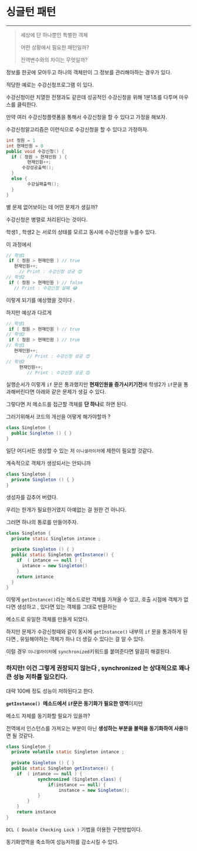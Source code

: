 # 싱글턴 패턴

---

> 세상에 단 하나뿐인 특별한 객체 
>
> 어떤 상황에서 필요한 패턴일까?
>
> 전역변수와의 차이는 무엇일까?

정보를 한곳에 모아두고 하나의 객체만이 그 정보를 관리해아하는 경우가 있다.

적당한 예로는 수강신청프로그램 이 있다.

수강신청이란 치열한 전쟁과도 같은데 성공적인 수강신청을 위해 1분1초를 다투며 마우스를 클릭한다.

만약 여러 수강신청플랫폼을 통해서 수강신청을 할 수 있다고 가정을  해보자.



수강신청알고리즘은 이런식으로 수강신청을 할 수 있다고 가정하자.

```java
int 정원 = 1
int 현재인원 = 0
public void 수강신청() {
  if ( 정원 > 현재인원 ) {
    	현재인원++;
      수강성공출력();
  }
  else {
    	수강실패출력();
  }
}
```

별 문제 없어보이는 데 어떤 문제가 생길까?

수강신청은 병렬로 처리된다는 것이다.

학생1 , 학생2 는 서로의 상태를 모르고 동시에 수강신청을 누를수 있다.

이 과정에서 

```java
// 학생1
 if ( 정원 > 현재인원 ) // true 
   현재인원++;
	 // Print : 수강신청 성공 😍
// 학생2
 if ( 정원 > 현재인원 ) // false 
   // Print : 수강신청 실패 😂
```

이렇게 되기를 예상했을 것이다 .

하지만 예상과 다르게

```java
// 학생1
 if ( 정원 > 현재인원 ) // true   
// 학생2
 if ( 정원 > 현재인원 ) // true 
// 학생1
   현재인원++;
		// Print : 수강신청 성공 😍
// 학생2
	 현재인원++;
		// Print : 수강신청 성공 😍
```

실행순서가 이렇게 `if` 문은 통과했지만 **현재인원을 증가시키기전**에 학생2가 `if`문을 통과해버린다면 아래와 같은 문제가 생길 수 있다.

그렇다면 저 메소드를 접근할 객체를 **단 하나**로 하면 된다.

그러기위해서 코드의 개선을 어떻게 해가야할까 ?

```java
class Singleton {
  public Singleton () { }
}
```

일단 어디서든 생성할 수 있는 저 `이니셜라이저`에 제한이 필요할 것같다.

계속적으로 객체가 생성되서는 안되니까

```java
class Singleton {
  private Singleton () { }
}
```

생성자를 감추어 버렸다.

우리는 한개가 필요한거였지 아예없는 걸 원한 건 아니다.

그러면 하나의 통로를 만들어주자. 

```java
class Singleton {
  private static Singleton intance ;
    
  private Singleton () { }
  public static Singleton getInstance() {
    if  ( intance == null ) {
      intance = new Singleton()
    }
    return intance
  }
}
```

이렇게 `getInstance()`라는 메소드로만 객체를 가져올 수 있고,  호출 시점에 객체가 없다면 생성하고 , 있다면 있는 객체를 그대로 반환하는 

메소드로 유일한 객체를 만들게 되었다.

하지만 문제가 수강신청때와 같이  동시에 `getInstance()` 내부의 `if` 문을 통과하게 된다면 , 유일해야하는 객체가 하나 더 생길 수 있다는 걸 알 수 있다.

이럴 경우 `이니셜라이저`에 `synchronized`키워드를 붙여준다면 말끔히 해결된다.

### 하지만! 이건 그렇게 권장되지 않는다 , synchronized 는 상대적으로 꽤나 큰 성능 저하를 일으킨다.

대략 100배 정도 성능이 저하된다고 한다.

**`getInstance() `메소드에서 `if`문은 동기화가 필요한 영역**이지만 

메소드 자체를 동기화할 필요가 있을까? 

전역에서 인스턴스를 가져오는 부분이 아닌 **생성하는 부분을 블럭을 동기화하여 사용**하면 될 것같다.



```java
class Singleton {
  private volatile static Singleton intance ;
    
  private Singleton () { }
  public static Singleton getInstance() {
    if  ( intance == null ) {
            synchronized (Singleton.class) {
                if(instance == null) {
                    instance = new Singleton();
            }
        }
    }
    return instance
}
```

`DCL ( Double Checking Lock )` 기법을 이용한 구현방법이다.

동기화영역을 축소하여 성능저하를 감소시킬 수 있다.

